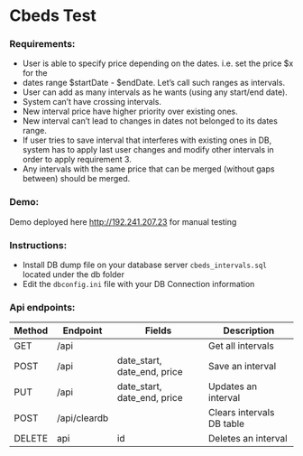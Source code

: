 # Cbeds Test
 ### Requirements:
 - User is able to specify price depending on the dates. i.e. set the price $x for the
 - dates range $startDate - $endDate. Let’s call such ranges as intervals.
 - User can add as many intervals as he wants (using any start/end date).
 - System can’t have crossing intervals.
 - New interval price have higher priority over existing ones.
 - New interval can’t lead to changes in dates not belonged to its dates range.
 - If user tries to save interval that interferes with existing ones in DB, system has to apply last user changes and modify other  intervals in order to apply requirement 3.
 - Any intervals with the same price that can be merged (without gaps between) should be merged.

 ### Demo:
Demo deployed here http://192.241.207.23 for manual testing

 ### Instructions:
* Install DB dump file on your database server `cbeds_intervals.sql` located under the db folder 
* Edit the `dbconfig.ini` file with your DB Connection information
 ### Api endpoints:
 Method | Endpoint | Fields | Description |
------|------------|------|----------|
GET | /api |  |Get all intervals |
POST | /api | date_start, date_end, price | Save an interval |
PUT | /api | date_start, date_end, price | Updates an interval |
POST | /api/cleardb | | Clears intervals DB table |
DELETE | api | id | Deletes an interval |
